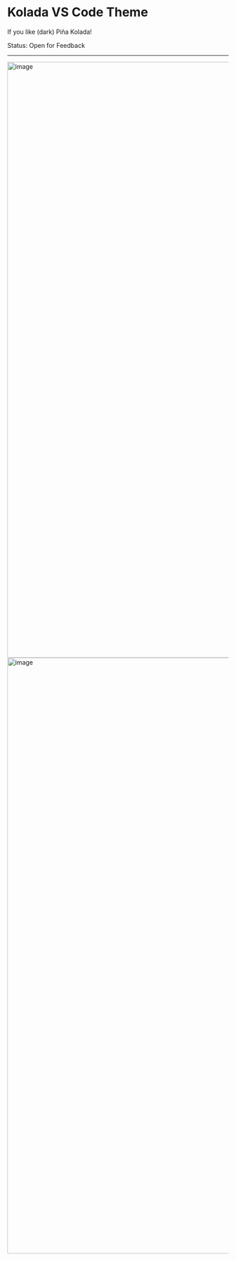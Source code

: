 # Kolada VS Code Theme

If you like (dark) Piña Kolada! 

Status: Open for Feedback

----

<img width="1354" alt="image" src="https://github.com/KaliaHayes/Kolada-VS-Code-Theme/assets/15077866/4d35a545-b627-44b8-86b3-38a4a5f8bee2">
<img width="1354" alt="image" src="https://github.com/KaliaHayes/Kolada-VS-Code-Theme/assets/15077866/71c235a1-8223-48e1-88d2-4cadaccea3f0">


